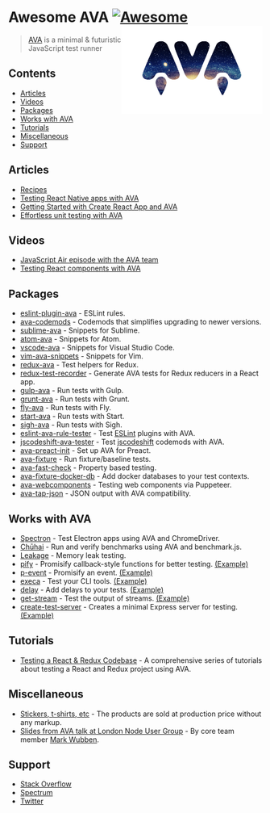 # Awesome AVA [![Awesome](https://awesome.re/badge.svg)](https://awesome.re) [<img src="https://github.com/avajs/ava/raw/main/media/header.png" width="280" align="right" alt="AVA">](https://avajs.dev)

> [AVA](https://avajs.dev) is a minimal & futuristic JavaScript test runner

## Contents

- [Articles](#articles)
- [Videos](#videos)
- [Packages](#packages)
- [Works with AVA](#works-with-ava)
- [Tutorials](#tutorials)
- [Miscellaneous](#miscellaneous)
- [Support](#support)

## Articles

- [Recipes](https://github.com/avajs/ava/tree/main/docs/recipes)
- [Testing React Native apps with AVA](https://shift.infinite.red/testing-the-bejeezus-out-of-react-native-apps-with-ava-330f51f8f6c3)
- [Getting Started with Create React App and AVA](https://semaphoreci.com/community/tutorials/getting-started-with-create-react-app-and-ava)
- [Effortless unit testing with AVA](https://wecodetheweb.com/2016/04/19/effortless-unit-testing-with-ava/)

## Videos

- [JavaScript Air episode with the AVA team](http://jsair.io/ava)
- [Testing React components with AVA](https://www.youtube.com/watch?v=RxLW6-3dk5A)

## Packages

- [eslint-plugin-ava](https://github.com/avajs/eslint-plugin-ava) - ESLint rules.
- [ava-codemods](https://github.com/jamestalmage/ava-codemods) - Codemods that simplifies upgrading to newer versions.
- [sublime-ava](https://github.com/avajs/sublime-ava) - Snippets for Sublime.
- [atom-ava](https://github.com/avajs/atom-ava) - Snippets for Atom.
- [vscode-ava](https://github.com/samverschueren/vscode-ava) - Snippets for Visual Studio Code.
- [vim-ava-snippets](https://github.com/ahmedelgabri/vim-ava-snippets) - Snippets for Vim.
- [redux-ava](https://github.com/sotojuan/redux-ava) - Test helpers for Redux.
- [redux-test-recorder](https://github.com/conorhastings/redux-test-recorder) - Generate AVA tests for Redux reducers in a React app.
- [gulp-ava](https://github.com/avajs/gulp-ava) - Run tests with Gulp.
- [grunt-ava](https://github.com/avajs/grunt-ava) - Run tests with Grunt.
- [fly-ava](https://github.com/pine/fly-ava) - Run tests with Fly.
- [start-ava](https://github.com/start-runner/ava) - Run tests with Start.
- [sigh-ava](https://github.com/unlight/sigh-ava) - Run tests with Sigh.
- [eslint-ava-rule-tester](https://github.com/jfmengels/eslint-ava-rule-tester) - Test [ESLint](https://github.com/eslint/eslint) plugins with AVA.
- [jscodeshift-ava-tester](https://github.com/jfmengels/jscodeshift-ava-tester) - Test [jscodeshift](https://github.com/facebook/jscodeshift) codemods with AVA.
- [ava-preact-init](https://github.com/avajs/ava-preact-init) - Set up AVA for Preact.
- [ava-fixture](https://github.com/unional/ava-fixture) - Run fixture/baseline tests.
- [ava-fast-check](https://github.com/dubzzz/ava-fast-check) - Property based testing.
- [ava-fixture-docker-db](https://github.com/cdaringe/ava-fixture-docker-db) - Add docker databases to your test contexts.
- [ava-webcomponents](https://github.com/Wildhoney/ava-webcomponents) - Testing web components via Puppeteer.
- [ava-tap-json](https://github.com/yovasx2/ava-tap-json) - JSON output with AVA compatibility.

## Works with AVA

- [Spectron](https://github.com/electron/spectron#with-ava) - Test Electron apps using AVA and ChromeDriver.
- [Chūhai](https://github.com/Hypercubed/chuhai) - Run and verify benchmarks using AVA and benchmark.js.
- [Leakage](https://github.com/andywer/leakage#usage-with-ava--tape) - Memory leak testing.
- [pify](https://github.com/sindresorhus/pify) - Promisify callback-style functions for better testing. [(Example)](https://github.com/sindresorhus/registry-url/blob/eb1f0e01722208366c9199b96235fd043ec162ae/test.js#L6)
- [p-event](https://github.com/sindresorhus/p-event) - Promisify an event. [(Example)](https://github.com/sindresorhus/gulp-debug/blob/4db5871594742a346d17aa9b34f43c87d4e54934/test.js#L42-L44)
- [execa](https://github.com/sindresorhus/execa) - Test your CLI tools. [(Example)](https://github.com/sindresorhus/active-win-cli/blob/d01813762b304102d1fee147855481e9f38c8517/test.js#L5-L6)
- [delay](https://github.com/sindresorhus/delay) - Add delays to your tests. [(Example)](https://github.com/sindresorhus/p-queue/blob/a3a5cadefc2b54269f4939bb34e8dc180c3bd800/test.js#L39)
- [get-stream](https://github.com/sindresorhus/get-stream) - Test the output of streams. [(Example)](https://github.com/sindresorhus/ora/blob/4ceeedd51795bb88a8033229d198e70cd8a2aff7/test.js#L33-L35)
- [create-test-server](https://github.com/lukechilds/create-test-server) - Creates a minimal Express server for testing. [(Example)](https://github.com/lukechilds/clone-response/blob/11f5870e4e1b039e2d9a8f1f72d45fd1b9706bf3/test/clone-response.js)

## Tutorials

- [Testing a React & Redux Codebase](http://silvenon.com/testing-react-and-redux/) - A comprehensive series of tutorials about testing a React and Redux project using AVA.

## Miscellaneous

- [Stickers, t-shirts, etc](https://www.redbubble.com/people/sindresorhus/works/30330590-ava-logo) - The products are sold at production price without any markup.
- [Slides from AVA talk at London Node User Group](https://speakerdeck.com/novemberborn/ava-at-lnug) - By core team member [Mark Wubben](https://github.com/novemberborn).

## Support

- [Stack Overflow](https://stackoverflow.com/questions/tagged/ava)
- [Spectrum](https://spectrum.chat/ava)
- [Twitter](https://twitter.com/ava__js)

